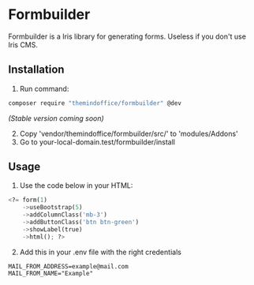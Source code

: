# Formbuilder

Formbuilder is a Iris library for generating forms. Useless if you don't use Iris CMS.

## Installation
1. Run command:
```bash
composer require "themindoffice/formbuilder" @dev
```
*(Stable version coming soon)*


2. Copy 'vendor/themindoffice/formbuilder/src/' to 'modules/Addons'
3. Go to your-local-domain.test/formbuilder/install

## Usage

1. Use the code below in your HTML:

```python
<?= form(1)
    ->useBootstrap(5)
    ->addColumnClass('mb-3')
    ->addButtonClass('btn btn-green')
    ->showLabel(true)
    ->html(); ?>
```

2. Add this in your .env file with the right credentials
```
MAIL_FROM_ADDRESS=example@mail.com
MAIL_FROM_NAME="Example"
```